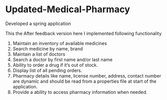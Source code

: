 # Updated-Medical-Pharmacy
Developed a spring application

This the After feedback version
here I implemented following functionality

1. Maintain an inventory of available medicines 
2. Search medicine by name, brand 
3. Maintain a list of doctors 
4. Search a doctor by first name and/or last name 
5. Ability to order a drug if it’s out of stock. 
6. Display list of all pending orders. 
7. Pharmacy details like name, license number, address, contact number are dynamic and should be read from a properties file at start of the application. 
8. Provide a ability to access pharmacy information when needed.
